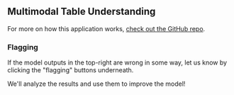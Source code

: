 ## Multimodal Table Understanding 

For more on how this application works,
[check out the GitHub repo](https://github.com/andrewhinh/captafied).

<!-- logging content below -->
### Flagging

If the model outputs in the top-right are wrong in some way,
let us know by clicking the "flagging" buttons underneath.

We'll analyze the results and use them to improve the model!